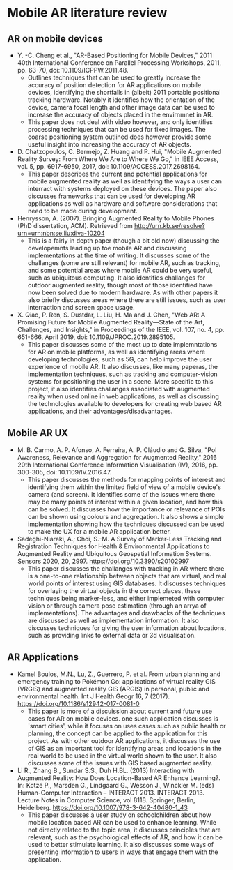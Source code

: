 # Mobile AR literature review

## AR on mobile devices
- Y. -C. Cheng et al., "AR-Based Positioning for Mobile Devices," 2011 40th International Conference on Parallel Processing Workshops, 2011, pp. 63-70, doi: 10.1109/ICPPW.2011.48.
    -  Outlines techniques that can be used to greatly increase the accuracy of position detection for AR applications on mobile devices, identifying the shortfalls in (albeit) 2011 portable positional tracking hardware. Notably it identifies how the orientation of the device, camera focal length and other image data can be used to increase the accuracy of objects placed in the envirnmnet in AR.
    -  This paper does not deal with video however, and only identifies processing techniques that can be used for fixed images. The coarse positioning system outlined does however provide some useful insight into increasing the accuracy of AR objects.
- D. Chatzopoulos, C. Bermejo, Z. Huang and P. Hui, "Mobile Augmented Reality Survey: From Where We Are to Where We Go," in IEEE Access, vol. 5, pp. 6917-6950, 2017, doi: 10.1109/ACCESS.2017.2698164.
    - This paper describes the current and potential applications for mobile augmented reality as well as identifying the ways a user can interract with systems deployed on these devices. The paper also discusses frameworks that can be used for developing AR applications as well as hardware and software considerations that need to be made during development.
- Henrysson, A. (2007). Bringing Augmented Reality to Mobile Phones (PhD dissertation, ACM). Retrieved from http://urn.kb.se/resolve?urn=urn:nbn:se:liu:diva-10204
    - This is a fairly in depth paper (though a bit old now) discussing the developemnts leading up toe mobile AR and discussing implementations at the time of writing. It discusses some of the challanges (some are still relevant) for mobile AR, such as tracking, and some potential areas where mobile AR could be very useful, such as ubiquitous computing. It also identifies challanges for outdoor augmented reality, though most of those identified have now been solved due to modern hardware. As with other papers it also briefly discusses areas where there are still issues, such as user interraction and screen space usage.
- X. Qiao, P. Ren, S. Dustdar, L. Liu, H. Ma and J. Chen, "Web AR: A Promising Future for Mobile Augmented Reality—State of the Art, Challenges, and Insights," in Proceedings of the IEEE, vol. 107, no. 4, pp. 651-666, April 2019, doi: 10.1109/JPROC.2019.2895105.
    - This paper discusses some of the most up to date implemntations for AR on mobile platforms, as well as identifying areas where developing technologies, such as 5G, can help improve the user experience of mobile AR. It also discusses, like many paperas, the implementation techniques, such as tracking and computer-vision systems for positioning the user in a scene. More specific to this project, it also identifies challanges associated with augmented reality when used online in web applications, as well as discussing the technologies available to developers for creating web based AR applications, and their advantages/disadvantages.

## Mobile AR UX
- M. B. Carmo, A. P. Afonso, A. Ferreira, A. P. Cláudio and G. Silva, "PoI Awareness, Relevance and Aggregation for Augmented Reality," 2016 20th International Conference Information Visualisation (IV), 2016, pp. 300-305, doi: 10.1109/IV.2016.47.
    - This paper discusses the methods for mapping points of interest and identifying them within the limited field of view of a mobile device's camera (and screen). It identifies some of the issues where there may be many points of interest within a given location, and how this can be solved. It discusses how the importance or relevance of POIs can be shown using colours and aggregation. It also shows a simple implementation showing how the techniques discussed can be used to make the UX for a mobile AR application better.
- Sadeghi-Niaraki, A.; Choi, S.-M. A Survey of Marker-Less Tracking and Registration Techniques for Health & Environmental Applications to Augmented Reality and Ubiquitous Geospatial Information Systems. Sensors 2020, 20, 2997. https://doi.org/10.3390/s20102997
    - This paper discusses the challanges with tracking in AR where there is a one-to-one relationship between objects that are virtual, and real world points of interest using GIS databases. It discusses techniques for overlaying the virtual objects in the correct places, these techniques being marker-less, and either implemeted with computer vision or through camera pose estimation (through an arrya of implementations). The advantages and drawbacks of the techniques are discussed as well as implementation information. It also discusses techniques for giving the user information about locations, such as providing links to external data or 3d visualisation. 

## AR Applications
- Kamel Boulos, M.N., Lu, Z., Guerrero, P. et al. From urban planning and emergency training to Pokémon Go: applications of virtual reality GIS (VRGIS) and augmented reality GIS (ARGIS) in personal, public and environmental health. Int J Health Geogr 16, 7 (2017). https://doi.org/10.1186/s12942-017-0081-0
    - This paper is more of a discuission about current and future use cases for AR on mobile devices. one such application discusses is 'smart cities', while it focuses on uses cases such as public health or planning, the concept can be applied to the application for this project. As with other outdoor AR applications, it discusses the use of GIS as an important tool for identifying areas and locations in the real world to be used in the virtual world shown to the user. It also discusses some of the issues with GIS based augmented reality.
- Li R., Zhang B., Sundar S.S., Duh H.BL. (2013) Interacting with Augmented Reality: How Does Location-Based AR Enhance Learning?. In: Kotzé P., Marsden G., Lindgaard G., Wesson J., Winckler M. (eds) Human-Computer Interaction – INTERACT 2013. INTERACT 2013. Lecture Notes in Computer Science, vol 8118. Springer, Berlin, Heidelberg. https://doi.org/10.1007/978-3-642-40480-1_43
    - This paper discusses a user study on schoolchildren about how mobile location based AR can be used to enhance learning. While not directly related to the topic area, it discusses principles that are relevant, such as the psychological effects of AR, and how it can be used to better stimulate learning. It also discusses some ways of presenting information to users in ways that engage them with the application. 

